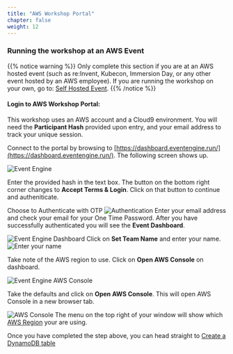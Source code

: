 ```yaml
---
title: "AWS Workshop Portal"
chapter: false
weight: 12
---
```


### Running the workshop at an AWS Event

{{% notice warning %}}
Only complete this section if you are at an AWS hosted event (such as re:Invent,
Kubecon, Immersion Day, or any other event hosted by an AWS employee). If you are running the workshop on your own, go to:
[Self Hosted Event](../self_hosted/).
{{% /notice %}}

#### Login to AWS Workshop Portal:

This workshop uses an AWS account and a Cloud9 environment. You will need the **Participant Hash** provided upon entry, and your email address to track your unique session.

Connect to the portal by browsing to [https://dashboard.eventengine.run/](https://dashboard.eventengine.run/). The following screen shows up.



![Event Engine](/images/event-engine-initial-screen.png)

Enter the provided hash in the text box. The button on the bottom right corner changes to **Accept Terms & Login**. Click on that button to continue and autheniticate.

Choose to Authenticate with OTP
![Authentication](/images/sign-in-otp.png)
Enter your email address and check your email for your One Time Password.
After you have successfully authenticated you will see the **Event Dashboard**.

![Event Engine Dashboard](/images/event-dashboard.png)
Click on **Set Team Name** and enter your name.
![Enter your name](/images/set-team-name.png)


Take note of the AWS region to use.
Click on **Open AWS Console** on dashboard.

![Event Engine AWS Console](/images/open-console.png)

Take the defaults and click on **Open AWS Console**. This will open AWS Console in a new browser tab.

![AWS Console](/images/console.png)
The menu on the top right of your window will show which [AWS Region](https://docs.aws.amazon.com/general/latest/gr/rande.html#regional-endpoints) your are using. 

Once you have completed the step above, you can head straight to [Create a DynamoDB table](/020_createadynamodbtable/)